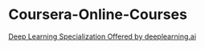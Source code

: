 # Coursera-Online-Courses

[Deep Learning Specialization Offered by deeplearning.ai](https://github.com/ljl96/Coursera-Online-Courses/tree/master/Deep%20Learning%20Specialization)
